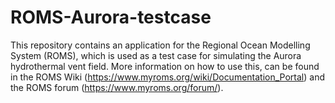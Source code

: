 # ROMS-Aurora-testcase
This repository contains an application for the Regional Ocean Modelling System (ROMS), which is used as a test case for simulating the Aurora hydrothermal vent field. More information on how to use this, can be found in the ROMS Wiki (https://www.myroms.org/wiki/Documentation_Portal) and the ROMS forum (https://www.myroms.org/forum/).
